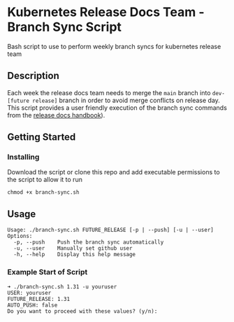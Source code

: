 # Kubernetes Release Docs Team - Branch Sync Script

Bash script to use to perform weekly branch syncs for kubernetes release team

## Description

Each week the release docs team needs to merge the `main` branch into `dev-[future release]` branch in order to avoid merge conflicts on release day. This script provides a user friendly execution of the branch sync commands from the [release docs handbook](https://github.com/kubernetes/sig-release/blob/b51237ddb556bb6d24e43d7424e55cb9e66694d5/release-team/role-handbooks/docs/Release-Timeline.md#maintain-the-current-and-upcoming-dev-branch)).

## Getting Started

### Installing

Download the script or clone this repo and add executable permissions to the script to allow it to run
```
chmod +x branch-sync.sh
```

## Usage
```
Usage: ./branch-sync.sh FUTURE_RELEASE [-p | --push] [-u | --user]
Options:
  -p, --push    Push the branch sync automatically
  -u, --user    Manually set github user
  -h, --help    Display this help message
```

### Example Start of Script

```
➜ ./branch-sync.sh 1.31 -u youruser   
USER: youruser
FUTURE_RELEASE: 1.31
AUTO_PUSH: false
Do you want to proceed with these values? (y/n):
```

